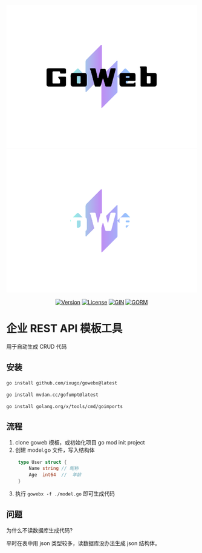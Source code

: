 <p align="center">
    <img src="./logo.png#gh-light-mode-only" alt="Goyave Logo" width="550"/>
    <img src="./logo_dark.png#gh-dark-mode-only" alt="Goyave Logo" width="550"/>
</p>

<p align="center">
    <a href="https://github.com/ixugo/goweb/releases"><img src="https://img.shields.io/github/v/release/ixugo/goweb?include_prereleases" alt="Version"/></a>
    <a href="https://github.com/ixugo/goweb/blob/master/LICENSE.txt"><img src="https://img.shields.io/dub/l/vibe-d.svg" alt="License"/></a>
	<a href="https://gin-gonic.com"><img width=30px  src="https://avatars.githubusercontent.com/u/7894478?s=48&v=4" alt="GIN"/></a>
    <a href="https://gorm.io"><img width=70px src="https://gorm.io/gorm.svg" alt="GORM"/></a>

</p>

# 企业 REST API 模板工具

用于自动生成 CRUD 代码

## 安装

`go install github.com/ixugo/gowebx@latest`

`go install mvdan.cc/gofumpt@latest`

`go install golang.org/x/tools/cmd/goimports`

## 流程

1. clone goweb 模板，或初始化项目 go mod init project
2. 创建 model.go 文件，写入结构体
   ```go
    type User struct {
	    Name string // 昵称
	    Age  int64  //  年龄
    }
   ```
3. 执行 `gowebx -f ./model.go` 即可生成代码

## 问题

为什么不读数据库生成代码?

平时在表中用 json 类型较多，读数据库没办法生成 json 结构体。